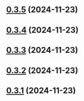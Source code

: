 ## [0.3.5](https://github.com/spaceandtimelabs/sxt-proof-of-sql-sdk/compare/v0.3.4...v0.3.5) (2024-11-23)



## [0.3.4](https://github.com/spaceandtimelabs/sxt-proof-of-sql-sdk/compare/v0.3.3...v0.3.4) (2024-11-23)



## [0.3.3](https://github.com/spaceandtimelabs/sxt-proof-of-sql-sdk/compare/v0.3.2...v0.3.3) (2024-11-23)



## [0.3.2](https://github.com/spaceandtimelabs/sxt-proof-of-sql-sdk/compare/v0.3.1...v0.3.2) (2024-11-23)



## [0.3.1](https://github.com/spaceandtimelabs/sxt-proof-of-sql-sdk/compare/v0.3.0...v0.3.1) (2024-11-23)



